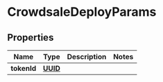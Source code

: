 
# CrowdsaleDeployParams

## Properties
Name | Type | Description | Notes
------------ | ------------- | ------------- | -------------
**tokenId** | [**UUID**](UUID.md) |  | 



